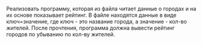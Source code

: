 Реализовать программу, которая из файла читает данные о городах и
на их основе показывает рейтинг. В файле находятся данные в виде
ключ=значение, где ключ - это название города, а значение - кол-во
жителей. После прочтения, программа должна вывести рейтинг городов
по убыванию по кол-ву жителей.